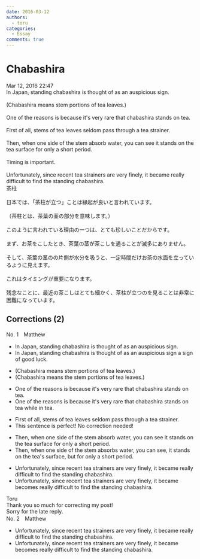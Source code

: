 ```yaml
---
date: 2016-03-12
authors:
  - toru
categories:
  - Essay
comments: true
---
```


# Chabashira
<div class="date">Mar 12, 2016 22:47</div>
<div id="post"><div id="body_show_ori">
In Japan, standing chabashira is thought of as an auspicious sign.<br/><br/>(Chabashira means stem portions of tea leaves.)<br/><br/>One of the reasons is because it's very rare that chabashira stands on tea.<br/><br/>First of all, stems of tea leaves seldom pass through a tea strainer.<br/><br/>Then, when one side of the stem absorb water, you can see it stands on the tea surface for only a short period.<br/><br/>Timing is important.<br/><br/>Unfortunately, since recent tea strainers are very finely, it became really difficult to find the standing chabashira.
</div></div>

<!-- more -->

<div id="post_ja"><div id="body_show_mo">
茶柱<br/><br/>日本では、「茶柱が立つ」ことは縁起が良いと言われています。<br/><br/>（茶柱とは、茶葉の茎の部分を意味します。）<br/><br/>このように言われている理由の一つは、とても珍しいことだからです。<br/><br/>まず、お茶をこしたとき、茶葉の茎が茶こしを通ることが滅多にありません。<br/><br/>そして、茶葉の茎のの片側が水分を吸うと、一定時間だけお茶の水面を立っているように見えます。<br/><br/>これはタイミングが重要になります。<br/><br/>残念なことに、最近の茶こしはとても細かく、茶柱が立つのを見ることは非常に困難になっています。
</div></div>

## Corrections (2)
<div id="block"><div class="first_name"> No. 1　<span class="just_name">Matthew</span></div><div id="block2">
<ul class="correction_field">
<li class="incorrect">In Japan, standing chabashira is thought of as an auspicious sign.</li>
<li class="corrected correct">
In Japan, standing chabashira is thought of as <span class="sline">an auspicious sign</span> <span class="f_red">a sign of good luck.</span>
</li>
</ul>
<ul class="correction_field">
<li class="incorrect">(Chabashira means stem portions of tea leaves.)</li>
<li class="corrected correct">
(Chabashira means <span class="f_red">the </span>stem portions of tea leaves.)
</li>
</ul>
<ul class="correction_field">
<li class="incorrect">One of the reasons is because it's very rare that chabashira stands on tea.</li>
<li class="corrected correct">
One of the reasons is because it's very rare that chabashira <span class="f_red">stand</span><span class="sline">s</span> <span class="sline">on tea</span> <span class="f_blue">while in tea.</span>
</li>
</ul>
<ul class="correction_field">
<li class="incorrect">First of all, stems of tea leaves seldom pass through a tea strainer.</li>
<li class="corrected perfect">This sentence is perfect! No correction needed!</li>
</ul>
<ul class="correction_field">
<li class="incorrect">Then, when one side of the stem absorb water, you can see it stands on the tea surface for only a short period.</li>
<li class="corrected correct">
Then, when one side of the stem absorb<span class="f_red">s</span> water, you can see<span class="f_red">,</span> it stands on the tea<span class="f_red">'s </span>surface<span class="f_red">, but</span> for only a short period.
</li>
</ul>
<ul class="correction_field">
<li class="incorrect">Unfortunately, since recent tea strainers are very finely, it became really difficult to find the standing chabashira.</li>
<li class="corrected correct">
Unfortunately, since recent tea strainers are very fin<span class="sline">ely</span>, it <span class="sline">became</span> <span class="f_red">becomes</span> really difficult to find <span class="sline">the</span> standing chabashira.
</li>
</ul>
</div><div class="name"><span class="just_name">Toru</span><br>
Thank you so much for correcting my post!<br/>Sorry for the late reply.
</div>
</div>
<div id="block"><div class="first_name"> No. 2　<span class="just_name">Matthew</span></div><div id="block2">
<ul class="correction_field">
<li class="incorrect">Unfortunately, since recent tea strainers are very finely, it became really difficult to find the standing chabashira.</li>
<li class="corrected correct">
Unfortunately, since recent tea strainers are very <span class="f_blue">fine</span><span class="sline">ly</span>, it <span class="sline">became</span> <span class="f_red">becomes</span> really difficult to find <span class="sline">the</span> standing chabashira.
</li>
</ul>
</div></div>
